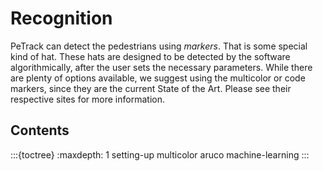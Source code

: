 # Recognition

PeTrack can detect the pedestrians using _markers_. That is some special kind of hat. These hats are designed to be detected by the software algorithmically, after the user sets the necessary parameters. 
While there are plenty of options available, we suggest using the multicolor or code markers, since they are the current State of the Art. Please see their respective sites for more information.


## Contents

:::{toctree}
:maxdepth: 1
setting-up
multicolor
aruco
machine-learning
:::